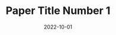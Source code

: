 ---
title: "Paper Title Number 1"
collection: publications
permalink: /publication/2009-10-01-paper-title-number-1
excerpt: 'This paper is about the number 1. The number 2 is left for future work.'
date: 2022-10-01
venue: 'Academy of Management'
paperurl: 'https://koko2023.github.io/files/keyuhan_2022_english.pdf'
---
